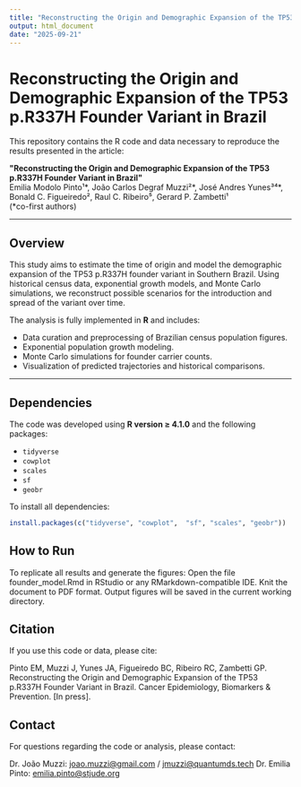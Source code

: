 ```yaml
---
title: "Reconstructing the Origin and Demographic Expansion of the TP53 p.R337H Founder Variant in Brazil"
output: html_document
date: "2025-09-21"
---
```


# Reconstructing the Origin and Demographic Expansion of the TP53 p.R337H Founder Variant in Brazil

This repository contains the R code and data necessary to reproduce the results presented in the article:

**"Reconstructing the Origin and Demographic Expansion of the TP53 p.R337H Founder Variant in Brazil"**  
Emilia Modolo Pinto¹*, João Carlos Degraf Muzzi²*, José Andres Yunes³⁴*, Bonald C. Figueiredo², Raul C. Ribeiro⁵, Gerard P. Zambetti¹  
(*co-first authors)

---

## Overview

This study aims to estimate the time of origin and model the demographic expansion of the TP53 p.R337H founder variant in Southern Brazil. Using historical census data, exponential growth models, and Monte Carlo simulations, we reconstruct possible scenarios for the introduction and spread of the variant over time.

The analysis is fully implemented in **R** and includes:

- Data curation and preprocessing of Brazilian census population figures.
- Exponential population growth modeling.
- Monte Carlo simulations for founder carrier counts.
- Visualization of predicted trajectories and historical comparisons.

---

## Dependencies

The code was developed using **R version ≥ 4.1.0** and the following packages:

- `tidyverse`
- `cowplot`
- `scales`
- `sf`
- `geobr`

To install all dependencies:

```r
install.packages(c("tidyverse", "cowplot",  "sf", "scales", "geobr"))
```                  

## How to Run

To replicate all results and generate the figures:
  Open the file founder_model.Rmd in RStudio or any RMarkdown-compatible IDE.
  Knit the document to PDF format.
  Output figures will be saved in the current working directory.  

## Citation

If you use this code or data, please cite:

Pinto EM, Muzzi J, Yunes JA, Figueiredo BC, Ribeiro RC, Zambetti GP.
Reconstructing the Origin and Demographic Expansion of the TP53 p.R337H Founder Variant in Brazil.
Cancer Epidemiology, Biomarkers & Prevention. [In press].

## Contact

For questions regarding the code or analysis, please contact:

Dr. João Muzzi: joao.muzzi@gmail.com / jmuzzi@quantumds.tech
Dr. Emilia Pinto: emilia.pinto@stjude.org

